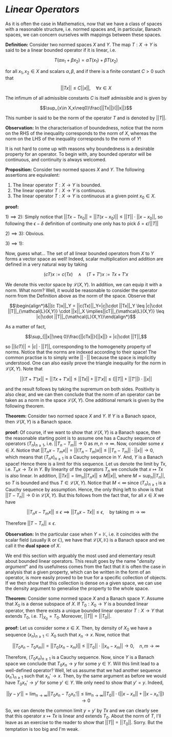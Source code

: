 # *Linear Operators*
As it is often the case in Mathematics, now that we have a class of spaces with a reasonable structure, i.e. normed spaces and, in particular, Banach spaces, we can concern ourselves with mappings between these spaces. 

**Definition:** Consider two normed spaces $X$ and $Y$. The map $T:X\to Y$ is said to be a linear bounded operator if it is linear, i.e. 

$$T(\alpha x_1 + \beta x_2) = \alpha T(x_1) + \beta T(x_2)$$ 

for all $x_1,x_2\in X$ and scalars $\alpha,\beta$, and if there is a finite constant $C>0$ such that 

$$||Tx||\leq C||x||, \quad \forall x\in X$$ 

The infimum of all admissible constants $C$ is itself admissible and is given by 

$$\sup_{x\in X,x\neq0}\frac{||Tx||}{||x||}$$ 

This number is said to be the norm of the operator $T$ and is denoted by $||T||$. 

**Observation:** In the characterisation of boundedness, notice that the norm on the RHS of the inequality corresponds to the norm of $X$, whereas the norm on the LHS of the inequality corresponds to the norm of $Y$! 

It is not hard to come up with reasons why boundedness is a desirable property for an operator. To begin with, any bounded operator will be continuous, and continuity is always welcomed. 

**Proposition:** Consider two normed spaces $X$ and $Y$. The following assertions are equivalent:
1) The linear operator $T:X \to Y$ is bounded.
2) The linear operator $T:X \to Y$ is continuous.
3) The linear operator $T:X \to Y$ is continuous at a given point $x_0 \in X$.

**proof:**

$1) \implies 2):$ Simply notice that $||Tx - Tx_0|| = ||T(x-x_0)|| \leq ||T|| \cdot ||x-x_0||$, so following the $\epsilon-\delta$ definition of continuity one only has to pick $\delta = \epsilon/||T||$ 

$2) \implies 3):$ Obvious. 

$3) \implies 1):$ 

Now, guess what... The set of all linear bounded operators from $X$ to $Y$ forms a vector space as well! Indeed, scalar multiplication and addition are defined in a very natural way by taking 

$$(cT)x := c(Tx) \quad \land \quad (T+T')x := Tx+T'x$$ 

We denote this vector space by $\mathcal{L}(X,Y)$. In addition, we can equip it with a norm. What norm? Well, it would be reasonable to consider the operator norm from the Definition above as the norm of the space. Observe that 

$$\begin{align*}&||(c T)x||_Y = ||c(Tx)||_Y=|c|\cdot ||Tx||_Y \leq |c|\cdot ||T||_{\mathcal{L}(X,Y)} \cdot ||x||_X \implies||cT||_{\mathcal{L}(X,Y)} \leq |c|\cdot ||T||_{\mathcal{L}(X,Y)}\end{align*}$$ 

As a matter of fact, 

$$\sup_{||x||\neq 0}\frac{||cTx||}{||x||} = |c|\cdot ||T||,$$ 

so $||(cT)|| = |c|\cdot ||T||$, corresponding to the homogeneity property of norms. Notice that the norms are indexed according to their space! The common practise is to simply write $||\cdot||$ because the space is implicitly understood. One can also easily prove the triangle inequality for the norm in $\mathcal{L}(X,Y)$. Note that 

$$||(T+T')x|| = ||Tx + T'x|| \leq ||Tx|| + ||T'x|| \leq  (||T|| + ||T'||)\cdot ||x||$$ 

and the result follows by taking the supremum on both sides. Positivity is also clear, and we can then conclude that the norm of an operator can be taken as a norm in the space $\mathcal{L}(X,Y)$. One additional remark is given by the following theorem.

**Theorem:** Consider two normed space $X$ and $Y$. If $Y$ is a Banach space, then $\mathcal{L}(X,Y)$ is a Banach space.

**proof:** Of course, if we want to show that $\mathcal{L}(X,Y)$ is a Banach space, then the reasonable starting point is to assume one has a Cauchy sequence of operators $(T_n)_{n\geq 1}$, i.e. $||T_n - T_m||\to 0$ as $m,n\to \infty$. Now, consider some $x\in X$. Notice that $||T_nx - T_mx|| = ||(T_n-T_m)x||\leq ||T_n-T_m||\cdot ||x|| \to 0$, which means that $(T_n x)_{n\geq 1}$ is a Cauchy sequence in $Y$. And, $Y$ is a Banach space! Hence there is a limit for this sequence. Let us denote the limit by $Tx$, i.e. $T_n x \to Tx$ in $Y$. By linearity of the operators $T_n$ we conclude that $x\mapsto Tx$ is also linear. In addition, $||Tx|| = \lim_n ||T_n x|| \leq M ||x||$, where $M = \sup_n ||T_n||$, so $T$ is bounded and thus $T \in \mathcal{L}(X,Y)$. Notice that $M<\infty$ since $(T_n)_{n\geq 1}$ is a Cauchy sequence by assumption. Hence, the only thing left to show is that $||T-T_n|| \to 0$ in $\mathcal{L}(X,Y)$. But this follows from the fact that, for all $x\in X$ we have 

$$||T_nx-T_mx|| \leq \epsilon \implies ||T_n x - Tx||\leq \epsilon, \quad \text{by taking} \ m\to \infty$$ 

Therefore $||T-T_n||\leq \epsilon$.  

**Observation:** In the particular case when $Y=\mathbb{K}$, i.e. it coincides with the scalar field (usually $\mathbb{R}$ or $\mathbb{C}$), we have that $\mathcal{L}(X,\mathbb{K})$ is a Banach space and we call it the **dual space** of $X$.  

We end this section with arguably the most used and elementary result about bounded linear operators. This result goes by the name "*density argument*" and its usefulness comes from the fact that it is often the case in analysis that a given property, which can be written in the form of an operator, is more easily proved to be true for a specific collection of objects. If we then show that this collection is dense on a given space, we can use the density argument to generalise the property to the whole space. 

**Theorem:** Consider some normed space $X$ and a Banach space $Y$. Assume that $X_0$ is a dense subspace of $X$. If $T_0:X_0 \to Y$ is a bounded linear operator, then there exists a unique bounded linear operator $T:X\to Y$ that extends $T_0$, i.e. $T|_{X_0} = T_0$. Moreover, $||T|| = ||T_0||$. 

**proof:** Let us consider some $x\in X$. Then, by density of $X_0$ we have a sequence $(x_n)_{n\geq 1} \subset X_0$ such that $x_n \to x$. Now, notice that 

$$||T_0 x_n - T_0 x_m|| = ||T_0(x_n-x_m)|| \leq ||T_0|| \cdot ||x_n-x_m|| \to 0, \quad n,m\to \infty$$ 

Therefore, $(T_0 x_n)_{n\geq 1}$ is a Cauchy sequence. Now, since $Y$ is a Banach space we conclude that $T_0 x_n \to y$ for some $y\in Y$. Will this limit lead to a well-defined operator? Well, let us assume that we had another sequence $(x_n')_{n\geq 1}$ such that $x_n' \to x$. Then, by the same argument as before we would have $T_0x_n'\to y'$ for some $y' \in Y$. We only need to show that $y'=y$. Indeed, 

$$||y-y'|| = \lim_{n\to \infty }||T_0 x_n - T_0 x_n'|| \leq \lim_{n\to \infty} ||T_0||\cdot (||x-x_n|| + ||x-x_n'||)\to 0$$ 

So, we can denote the common limit $y=y'$ by $Tx$ and we can clearly see that this operator $x\mapsto Tx$ is linear and extends $T_0$. About the norm of $T$, I'll leave as an exercise to the reader to show that $||T|| = ||T_0||$. Sorry. But the temptation is too big and I'm weak. 